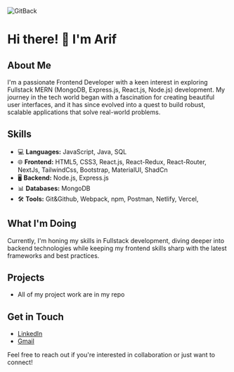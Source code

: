 
![GitBack](https://github.com/md-arif-alam/md-arif-alam/assets/129614679/616362f5-ef2f-46f2-b1fb-a61d34e07a24)

# Hi there! 👋 I'm Arif

## About Me
I'm a passionate Frontend Developer with a keen interest in exploring Fullstack MERN (MongoDB, Express.js, React.js, Node.js) development. My journey in the tech world began with a fascination for creating beautiful user interfaces, and it has since evolved into a quest to build robust, scalable applications that solve real-world problems.

## Skills
- 💻 **Languages:** JavaScript, Java, SQL
- 🌐 **Frontend:** HTML5, CSS3, React.js, React-Redux,  React-Router, NextJs, TailwindCss, Bootstrap, MaterialUI, ShadCn 
- 🖥️ **Backend:** Node.js, Express.js
- 📊 **Databases:** MongoDB
- 🛠️ **Tools:** Git&Github, Webpack, npm, Postman, Netlify, Vercel,  

## What I'm Doing
Currently, I'm honing my skills in Fullstack development, diving deeper into backend technologies while keeping my frontend skills sharp with the latest frameworks and best practices.

## Projects
- All of my project work are in my repo

## Get in Touch
- [LinkedIn](https://www.linkedin.com/in/md-arif-alam0316)
- [Gmail](mailto:arifalam0316@gmail.com)

Feel free to reach out if you're interested in collaboration or just want to connect!
